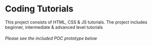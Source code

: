 # Coding Tutorials
 
This project consists of HTML, CSS & JS tutorials. 
The project includes beginner, intermediate & advanced level tutorials



###### Please see the included POC prototype below
